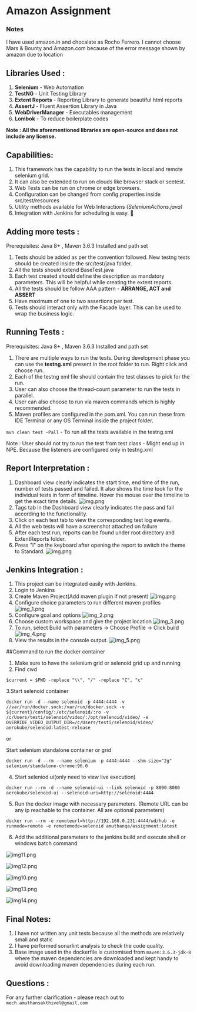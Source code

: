 # Amazon Assignment

### Notes
I have used amazon.in and chocalate as Rocho Ferrero. 
I cannot choose Mars & Bounty and Amazon.com because of the error message shown by amazon due to location

## Libraries Used :

1. **Selenium** - Web Automation
2. **TestNG** - Unit Testing Library
3. **Extent Reports** - Reporting Library to generate beautiful html reports
4. **AssertJ** - Fluent Assertion Library in Java
5. **WebDriverManager** - Executables management
6. **Lombok** - To reduce boilerplate codes

**Note : All the aforementioned libraries are open-source and does not include any license.**

## Capabilities:

1. This framework has the capability to run the tests in local and remote selenium grid.
2. It can also be extended to run on clouds like browser stack or seetest.
3. Web Tests can be run on chrome or edge browsers.
4. Configuration can be changed from config.properties inside src/test/resources
5. Utility methods available for Web Interactions *(SeleniumActions.java)*
6. Integration with Jenkins for scheduling is easy. :raising_hand:

## Adding more tests :

Prerequisites: Java 8+ , Maven 3.6.3 Installed and path set

1. Tests should be added as per the convention followed. New testng tests should be created inside the src/test/java
   folder.
2. All the tests should extend BaseTest.java
3. Each test created should define the description as mandatory parameters. This will be helpful while creating
   the extent reports.
4. All the tests should be follow AAA pattern - **ARRANGE, ACT and ASSERT**
5. Have maximum of one to two assertions per test.
6. Tests should interact only with the Facade layer. This can be used to wrap the business logic.

## Running Tests :

Prerequisites: Java 8+ , Maven 3.6.3 Installed and path set

1. There are multiple ways to run the tests. During development phase you can use the **testng.xml** present in the root folder to run. Right click and choose run.
2. Each of the testng xml file should contain the test classes to pick for the run.
3. User can also choose the thread-count parameter to run the tests in parallel.
4. User can also choose to run via maven commands which is highly recommended.
5. Maven profiles are configured in the pom.xml. You can run these from IDE Terminal or any OS Terminal inside the
   project folder.

`mvn clean test -Pall` - To run all the tests available in the testng.xml

Note : User should not try to run the test from test class - Might end up in NPE. Because the listeners are configured only in testng.xml

## Report Interpretation :

1. Dashboard view clearly indicates the start time, end time of the run, number of tests passed and failed. It also
   shows the time took for the individual tests in form of timeline. Hover the mouse over the timeline to get the exact
   time details.
![img.png](readmeimages/img6.png)
2. Tags tab in the Dashboard view clearly indicates the pass and fail according to the functionality.
3. Click on each test tab to view the corresponding test log events.
4. All the web tests will have a screenshot attached on failure
5. After each test run, reports can be found under root directory and ExtentReports folder.
6. Press "l" on the keyboard after opening the report to switch the theme to Standard.
![img.png](readmeimages/img7.png)

## Jenkins Integration :

1. This project can be integrated easily with Jenkins.
2. Login to Jenkins
3. Create Maven Project(Add maven plugin if not present)
![img.png](readmeimages/img.png)
4. Configure choice parameters to run different maven profiles
![img_1.png](readmeimages/img_1.png)
5. Configure goal and options
![img_2.png](readmeimages/img_2.png)
6. Choose custom workspace and give the project location
![img_3.png](readmeimages/img_3.png)
7. To run, select Build with parameters -> Choose Profile -> Click build
![img_4.png](readmeimages/img_4.png)
8. View the results in the console output.
![img_5.png](readmeimages/img_5.png)


##Command to run the docker container

1. Make sure to have the selenium grid or selenoid grid up and running
2. Find cwd

`$current = $PWD -replace "\\", "/" -replace "C", "c"`

3.Start selenoid container

`docker run -d --name selenoid -p 4444:4444 -v //var/run/docker.sock:/var/run/docker.sock -v ${current}/config/:/etc/selenoid/:ro -v /c/Users/testi/selenoid/video/:/opt/selenoid/video/ -e OVERRIDE_VIDEO_OUTPUT_DIR=/c/Users/testi/selenoid/video/ aerokube/selenoid:latest-release`

or 

Start selenium standalone container or grid

`docker run -d --rm --name selenium -p 4444:4444 --shm-size="2g" selenium/standalone-chrome:96.0`

4. Start seleniod ui(only need to view live execution)

`docker run --rm -d --name selenoid-ui --link selenoid -p 8090:8080 aerokube/selenoid-ui --selenoid-uri=http://selenoid:4444`

5. Run the docker image with necessary parameters. (Remote URL can be any ip reachable to the container. All are optional parameters)

`docker run --rm -e remoteurl=http://192.168.0.231:4444/wd/hub -e runmode=remote -e remotemode=selenoid amuthanqa/assignment:latest`

6. Add the additional parameters to the jenkins build and execute shell or windows batch command

![img11.png](readmeimages/img11.png)

![img12.png](readmeimages/img12.png)

![img10.png](readmeimages/img10.png)

![img13.png](readmeimages/img13.png)

![img14.png](readmeimages/img14.png)


## Final Notes:

1. I have not written any unit tests because all the methods are relatively small and static
2. I have performed sonarlint analysis to check the code quality.
3. Base image used in the dockerfile is customised from `maven:3.6.3-jdk-8` where the maven dependencies are downloaded and kept handy to avoid downloading maven dependencies during each run.

## Questions :

For any further clarification - please reach out to `mech.amuthansakthivel@gmail.com`





